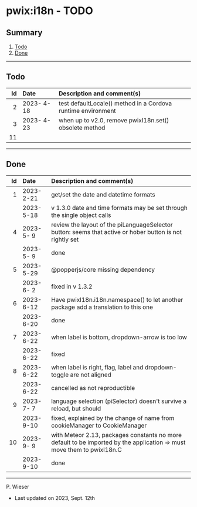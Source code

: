 # pwix:i18n - TODO

## Summary

1. [Todo](#todo)
2. [Done](#done)

---
## Todo

|   Id | Date       | Description and comment(s) |
| ---: | :---       | :---                       |
|    2 | 2023- 4-18 | test defaultLocale() method in a Cordova runtime environment |
|    3 | 2023- 4-23 | when up to v2.0, remove pwixI18n.set() obsolete method |
|   11 |  |  |

---
## Done

|   Id | Date       | Description and comment(s) |
| ---: | :---       | :---                       |
|    1 | 2023- 2-21 | get/set the date and datetime formats |
|      | 2023- 5-18 | v 1.3.0 date and time formats may be set through the single object calls |
|    4 | 2023- 5- 9 | review the layout of the piLanguageSelector button: seems that active or hober button is not rightly set |
|      | 2023- 5- 9 | done |
|    5 | 2023- 5-29 | @popperjs/core missing dependency |
|      | 2023- 6- 2 | fixed in v 1.3.2 |
|    6 | 2023- 6-12 | Have pwixI18n.i18n.namespace() to let another package add a translation to this one |
|      | 2023- 6-20 | done |
|    7 | 2023- 6-22 | when label is bottom, dropdown-arrow is too low |
|      | 2023- 6-22 | fixed |
|    8 | 2023- 6-22 | when label is right, flag, label and dropdown-toggle are not aligned |
|      | 2023- 6-22 | cancelled as not reproductible |
|    9 | 2023- 7- 7 | language selection (piSelector) doesn't survive a reload, but should |
|      | 2023- 9-10 | fixed, explained by the change of name from cookieManager to CookieManager |
|   10 | 2023- 9- 9 | with Meteor 2.13, packages constants no more default to be imported by the application => must move them to pwixI18n.C |
|      | 2023- 9-10 | done |

---
P. Wieser
- Last updated on 2023, Sept. 12th
